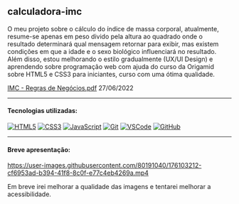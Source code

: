 ## calculadora-imc
O meu projeto sobre o cálculo do índice de massa corporal, atualmente, resume-se apenas em peso divido pela altura ao quadrado onde o resultado determinará qual mensagem retornar para exibir, mas existem condições em que a idade e o sexo biológico influenciará no resultado. Além disso, estou melhorando o estilo gradualmente (UX/UI Design) e aprendendo sobre programação web com ajuda do curso da Origamid sobre HTML5 e CSS3 para iniciantes, curso com uma ótima qualidade. 

[IMC - Regras de Negócios.pdf](https://github.com/adriwco/calculadora-imc/files/8995056/IMC.-.Regras.de.Negocios.pdf) 27/06/2022

***
#### Tecnologias utilizadas:

[![HTML5](https://skills.thijs.gg/icons?i=html)](https://pt.wikipedia.org/wiki/HTML5)
[![CSS3](https://skills.thijs.gg/icons?i=css)](https://pt.wikipedia.org/wiki/CSS3)
[![JavaScript](https://skills.thijs.gg/icons?i=js)](https://pt.wikipedia.org/wiki/JavaScript)
[![Git](https://skills.thijs.gg/icons?i=git)](https://pt.wikipedia.org/wiki/Git)
[![VSCode](https://skills.thijs.gg/icons?i=vscode)](https://pt.wikipedia.org/wiki/Visual_Studio_Code)
[![GitHub](https://skills.thijs.gg/icons?i=github)](https://pt.wikipedia.org/wiki/GitHub)
***
#### Breve apresentação:

https://user-images.githubusercontent.com/80191040/176103212-cf6953ad-b394-41f8-8c0f-e77c4eb4269a.mp4

Em breve irei melhorar a qualidade das imagens e tentarei melhorar a acessibilidade.

